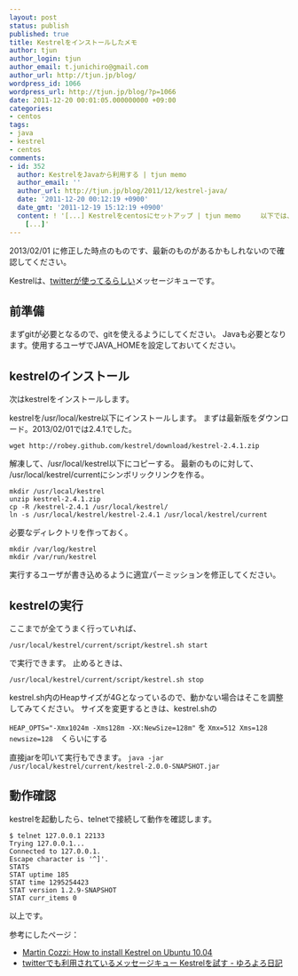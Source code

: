 ```yaml
---
layout: post
status: publish
published: true
title: Kestrelをインストールしたメモ
author: tjun
author_login: tjun
author_email: t.junichiro@gmail.com
author_url: http://tjun.jp/blog/
wordpress_id: 1066
wordpress_url: http://tjun.jp/blog/?p=1066
date: 2011-12-20 00:01:05.000000000 +09:00
categories:
- centos
tags:
- java
- kestrel
- centos
comments:
- id: 352
  author: KestrelをJavaから利用する | tjun memo
  author_email: ''
  author_url: http://tjun.jp/blog/2011/12/kestrel-java/
  date: '2011-12-20 00:12:19 +0900'
  date_gmt: '2011-12-19 15:12:19 +0900'
  content: ! '[...] Kestrelをcentosにセットアップ | tjun memo     以下では、JavaのプログラムからKestrelのキューを利用する方法を説明します。  Kestrelは、memcachedプロトコルで利用できるので、memcachedのライブラ
    [...]'
---
```


2013/02/01 に修正した時点のものです、最新のものがあるかもしれないので確認してください。

Kestrelは、<a href="http://blog.twitter.com/2009/01/building-on-open-source.html" target="_blank">twitterが使ってるらしい</a>メッセージキューです。

<h2>前準備</h2>

まずgitが必要となるので、gitを使えるようにしてください。
Javaも必要となります。使用するユーザでJAVA_HOMEを設定しておいてください。


## kestrelのインストール

次はkestrelをインストールします。


kestrelを/usr/local/kestre以下にインストールします。
まずは最新版をダウンロード。2013/02/01では2.4.1でした。

    wget http://robey.github.com/kestrel/download/kestrel-2.4.1.zip

解凍して、/usr/local/kestrel以下にコピーする。
最新のものに対して、 /usr/local/kestrel/currentにシンボリックリンクを作る。

    mkdir /usr/local/kestrel
	unzip kestrel-2.4.1.zip
    cp -R /kestrel-2.4.1 /usr/local/kestrel/
    ln -s /usr/local/kestrel/kestrel-2.4.1 /usr/local/kestrel/current

必要なディレクトリを作っておく。

    mkdir /var/log/kestrel
    mkdir /var/run/kestrel

実行するユーザが書き込めるように適宜パーミッションを修正してください。


## kestrelの実行

ここまでが全てうまく行っていれば、

    /usr/local/kestrel/current/script/kestrel.sh start

で実行できます。
止めるときは、

    /usr/local/kestrel/current/script/kestrel.sh stop


kestrel.sh内のHeapサイズが4Gとなっているので、動かない場合はそこを調整してみてください。
サイズを変更するときは、kestrel.shの

`HEAP_OPTS="-Xmx1024m -Xms128m -XX:NewSize=128m"`
を
`Xmx=512 Xms=128 newsize=128`　くらいにする

直接jarを叩いて実行もできます。
`java -jar /usr/local/kestrel/current/kestrel-2.0.0-SNAPSHOT.jar`

## 動作確認

kestrelを起動したら、telnetで接続して動作を確認します。

    $ telnet 127.0.0.1 22133
    Trying 127.0.0.1...
    Connected to 127.0.0.1.
    Escape character is '^]'.
    STATS
    STAT uptime 185
    STAT time 1295254423
    STAT version 1.2.9-SNAPSHOT
    STAT curr_items 0

以上です。


参考にしたページ：
<ul>
	<li><a href="http://martincozzi.blogspot.com/2011/01/how-to-install-kestrel-on-ubuntu-1004.html">Martin Cozzi: How to install Kestrel on Ubuntu 10.04</a></li>
	<li><a href="http://d.hatena.ne.jp/yuroyoro/20090803/1249297348">twitterでも利用されているメッセージキュー Kestrelを試す - ゆろよろ日記</a></li>

</ul>
